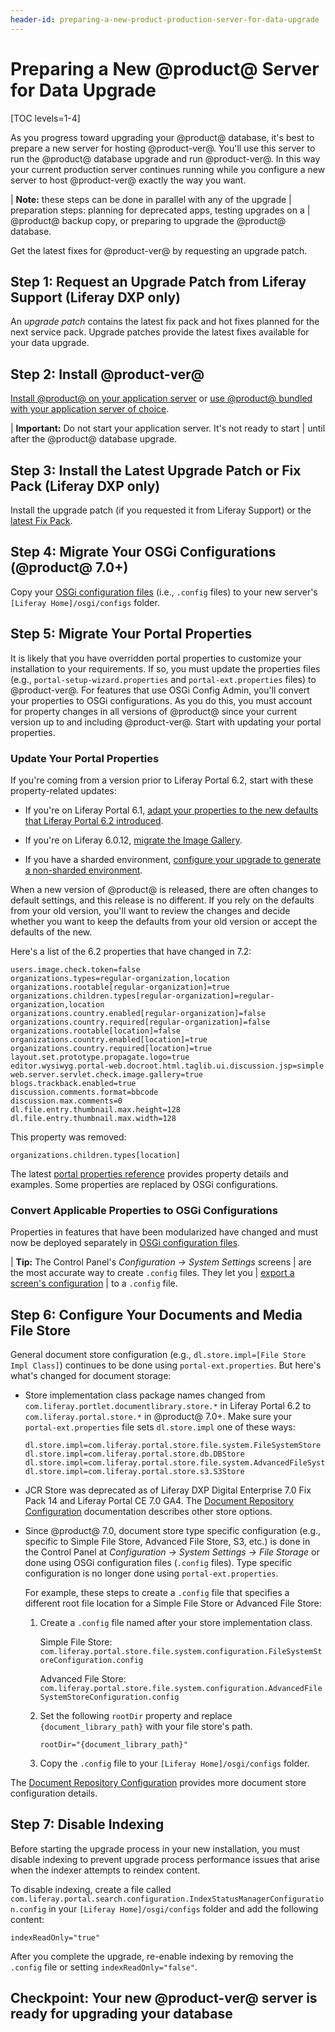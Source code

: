 ```yaml
---
header-id: preparing-a-new-product-production-server-for-data-upgrade
---
```


# Preparing a New @product@ Server for Data Upgrade

[TOC levels=1-4]

As you progress toward upgrading your @product@ database, it's best to prepare a
new server for hosting @product-ver@. You'll use this server to run the
@product@ database upgrade and run @product-ver@. In this way your current
production server continues running while you configure a new server to host
@product-ver@ exactly the way you want. 

| **Note:** these steps can be done in parallel with any of the upgrade 
| preparation steps: planning for deprecated apps, testing upgrades on a 
| @product@ backup copy, or preparing to upgrade the @product@ database. 

Get the latest fixes for @product-ver@ by requesting an upgrade patch. 

## Step 1: Request an Upgrade Patch from Liferay Support (Liferay DXP only)

An *upgrade patch* contains the latest fix pack and hot fixes planned for the
next service pack. Upgrade patches provide the latest fixes available for your
data upgrade. 

## Step 2: Install @product-ver@ 

[Install @product@ on your application server](/deployment/docs/-/knowledge_base/7-2/deploying-product)
or
[use @product@ bundled with your application server of choice](/deployment/docs/-/knowledge_base/7-2/installing-product). 

| **Important:** Do not start your application server. It's not ready to start 
| until after the @product@ database upgrade. 

## Step 3: Install the Latest Upgrade Patch or Fix Pack (Liferay DXP only)

Install the upgrade patch (if you requested it from Liferay Support) or the 
[latest Fix Pack](/deployment/docs/-/knowledge_base/7-2/patching-product). 

## Step 4: Migrate Your OSGi Configurations (@product@ 7.0+)

Copy your
[OSGi configuration files](/user/-/knowledge_base/7-2/understanding-system-configuration-files)
(i.e., `.config` files) to your new server's `[Liferay Home]/osgi/configs`
folder. 

## Step 5: Migrate Your Portal Properties 

It is likely that you have overridden portal properties to customize your
installation to your requirements. If so, you must update the properties files
(e.g., `portal-setup-wizard.properties` and `portal-ext.properties` files) to
@product-ver@. For features that use OSGi Config Admin, you'll convert your
properties to OSGi configurations. As you do this, you must account for property
changes in all versions of @product@ since your current version up to and
including @product-ver@. Start with updating your portal properties. 

### Update Your Portal Properties 

If you're coming from a version prior to Liferay Portal 6.2, start with these
property-related updates:

-   If you're on Liferay Portal 6.1,
    [adapt your properties to the new defaults that Liferay Portal 6.2 introduced](/discover/deployment/-/knowledge_base/6-2/upgrading-liferay#review-the-liferay-6). 

-   If you're on Liferay 6.0.12, 
    [migrate the Image Gallery](/discover/deployment/-/knowledge_base/6-2/upgrading-liferay#migrate-your-image-gallery-images).

-   If you have a sharded environment,
    [configure your upgrade to generate a non-sharded environment](/discover/deployment/-/knowledge_base/7-0/upgrading-sharded-environment).

When a new version of @product@ is released, there are often changes to default
settings, and this release is no different. If you rely on the defaults from
your old version, you'll want to review the changes and decide whether you want
to keep the defaults from your old version or accept the defaults of the new. 

Here's a list of the 6.2 properties that have changed in 7.2: 

```properties
users.image.check.token=false
organizations.types=regular-organization,location
organizations.rootable[regular-organization]=true
organizations.children.types[regular-organization]=regular-organization,location
organizations.country.enabled[regular-organization]=false
organizations.country.required[regular-organization]=false
organizations.rootable[location]=false
organizations.country.enabled[location]=true
organizations.country.required[location]=true
layout.set.prototype.propagate.logo=true
editor.wysiwyg.portal-web.docroot.html.taglib.ui.discussion.jsp=simple
web.server.servlet.check.image.gallery=true
blogs.trackback.enabled=true
discussion.comments.format=bbcode
discussion.max.comments=0
dl.file.entry.thumbnail.max.height=128
dl.file.entry.thumbnail.max.width=128
```

This property was removed:

```properties
organizations.children.types[location]
```

The latest
[portal properties reference](@platform-ref@/7.2-latest/propertiesdoc/portal.properties.html)
provides property details and examples. Some properties are replaced by OSGi
configurations. 

### Convert Applicable Properties to OSGi Configurations 

Properties in features that have been modularized have changed and must now be
deployed separately in
[OSGi configuration files](/user/-/knowledge_base/7-2/system-settings#exporting-and-importing-configurations). 

| **Tip:** The Control Panel's *Configuration &rarr; System Settings* screens 
| are the most accurate way to create `.config` files. They let you
| [export a screen's configuration](/user/-/knowledge_base/7-2/system-settings#exporting-and-importing-configurations)
| to a `.config` file. 

## Step 6: Configure Your Documents and Media File Store 

General document store configuration (e.g., `dl.store.impl=[File Store Impl
Class]`) continues to be done using `portal-ext.properties`. But here's what's
changed for document storage:

-   Store implementation class package names changed from 
    `com.liferay.portlet.documentlibrary.store.*` in Liferay Portal 6.2 to
    `com.liferay.portal.store.*` in @product@ 7.0+. Make sure your
    `portal-ext.properties` file sets `dl.store.impl` one of these ways:

    ```properties
    dl.store.impl=com.liferay.portal.store.file.system.FileSystemStore
    dl.store.impl=com.liferay.portal.store.db.DBStore
    dl.store.impl=com.liferay.portal.store.file.system.AdvancedFileSystemStore
    dl.store.impl=com.liferay.portal.store.s3.S3Store
    ```

-   JCR Store was deprecated as of Liferay DXP Digital Enterprise 7.0 Fix Pack 
    14 and Liferay Portal CE 7.0 GA4. The
    [Document Repository Configuration](/discover/deployment/-/knowledge_base/7-1/document-repository-configuration)
    documentation describes other store options.

-   Since @product@ 7.0, document store type specific configuration (e.g., 
    specific to Simple File Store, Advanced File Store, S3, etc.) is done in the
    Control Panel at *Configuration &rarr; System Settings &rarr; File Storage*
    or done using OSGi configuration files (`.config` files). Type specific
    configuration is no longer done using `portal-ext.properties`. 

    For example, these steps to create a `.config` file that specifies a
    different root file location for a Simple File Store or Advanced File Store:
    
    1.  Create a `.config` file named after your store implementation class.
    
        Simple File Store: 
        `com.liferay.portal.store.file.system.configuration.FileSystemStoreConfiguration.config`
    
        Advanced File Store:
        `com.liferay.portal.store.file.system.configuration.AdvancedFileSystemStoreConfiguration.config`
    
    2.  Set the following `rootDir` property and replace 
        `{document_library_path}` with  your file store's path.

        ```properties
        rootDir="{document_library_path}"
        ```
    
    3.  Copy the `.config` file to your `[Liferay Home]/osgi/configs` folder.

The
[Document Repository Configuration](/deployment/docs/-/knowledge_base/7-2/document-repository-configuration)
provides more document store configuration details. 

## Step 7: Disable Indexing

Before starting the upgrade process in your new installation, you must disable
indexing to prevent upgrade process performance issues that arise when the
indexer attempts to reindex content. 

To disable indexing, create a file called
`com.liferay.portal.search.configuration.IndexStatusManagerConfiguration.config`
in your `[Liferay Home]/osgi/configs` folder and add the following content: 

```properties
indexReadOnly="true"
```

After you complete the upgrade, re-enable indexing by removing the `.config`
file or setting `indexReadOnly="false"`. 

## Checkpoint: Your new @product-ver@ server is ready for upgrading your database
